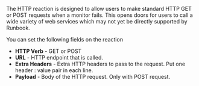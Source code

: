 The HTTP reaction is designed to allow users to make standard HTTP GET or POST
requests when a monitor fails. This opens doors for users to call a wide variety
of web services which may not yet be directly supported by Runbook.

You can set the following fields on the reaction

* **HTTP Verb** - GET or POST
* **URL** - HTTP endpoint that is called.
* **Extra Headers** - Extra HTTP headers to pass to the request. Put one
header : value pair in each line.
* **Payload** - Body of the HTTP request. Only with POST request.
